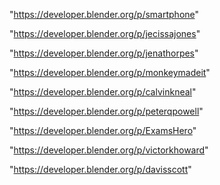 "https://developer.blender.org/p/smartphone"

"https://developer.blender.org/p/jecissajones"

"https://developer.blender.org/p/jenathorpes"

"https://developer.blender.org/p/monkeymadeit"

"https://developer.blender.org/p/calvinkneal"

"https://developer.blender.org/p/peterqpowell"

"https://developer.blender.org/p/ExamsHero"

"https://developer.blender.org/p/victorkhoward"

"https://developer.blender.org/p/davisscott"

 
